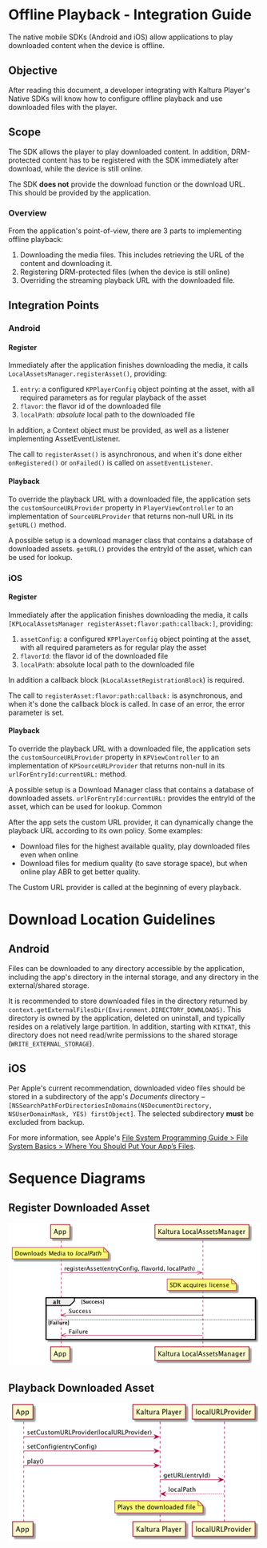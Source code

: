 # Offline Playback - Integration Guide

The native mobile SDKs (Android and iOS) allow applications to play downloaded content when the device is offline.


## Objective
After reading this document, a developer integrating with Kaltura Player's Native SDKs will know how to configure offline playback and use downloaded files with the player.


## Scope
The SDK allows the player to play downloaded content. In addition, DRM-protected content has to be registered with the SDK immediately after download, while the device is still online.

The SDK **does not** provide the download function or the download URL. This should be provided by the application.

### Overview
From the application's point-of-view, there are 3 parts to implementing offline playback:

1. Downloading the media files. This includes retrieving the URL of the content and downloading it.
2. Registering DRM-protected files (when the device is still online)
3. Overriding the streaming playback URL with the downloaded file.

## Integration Points
### Android
#### Register

Immediately after the application finishes downloading the media, it calls `LocalAssetsManager.registerAsset()`, providing:

1. `entry`: a configured `KPPlayerConfig` object pointing at the asset, with all required parameters as for regular playback of the asset
2. `flavor`: the flavor id of the downloaded file
3. `localPath`: *absolute* local path to the downloaded file

In addition, a Context object must be provided, as well as a listener implementing AssetEventListener.

The call to `registerAsset()` is asynchronous, and when it's done either `onRegistered()` or `onFailed()` is called on `assetEventListener`.

#### Playback
To override the playback URL with a downloaded file, the application sets the `customSourceURLProvider` property in `PlayerViewController` to an implementation of `SourceURLProvider` that returns non-null URL in its `getURL()` method.

A possible setup is a download manager class that contains a database of downloaded assets. `getURL()` provides the entryId of the asset, which can be used for lookup.

### iOS
#### Register

Immediately after the application finishes downloading the media, it calls `[KPLocalAssetsManager registerAsset:flavor:path:callback:]`, providing:

1. `assetConfig`: a configured `KPPlayerConfig` object pointing at the asset, with all required parameters as for regular play the asset
2. `flavorId`: the flavor id of the downloaded file
3. `localPath`: absolute local path to the downloaded file

In addition a callback block (`kLocalAssetRegistrationBlock`) is required.

The call to `registerAsset:flavor:path:callback:` is asynchronous, and when it's done the callback block is called. In case of an error, the error parameter is set.

#### Playback
To override the playback URL with a downloaded file, the application sets the `customSourceURLProvider` property in `KPViewController` to an implementation of `KPSourceURLProvider` that returns non-null in its `urlForEntryId:currentURL:` method.

A possible setup is a Download Manager class that contains a database of downloaded assets. `urlForEntryId:currentURL:` provides the entryId of the asset, which can be used for lookup.
Common

After the app sets the custom URL provider, it can dynamically change the playback URL according to its own policy. Some examples:

* Download files for the highest available quality, play downloaded files even when online
* Download files for medium quality (to save storage space), but when online play ABR to get better quality.

The Custom URL provider is called at the beginning of every playback.

# Download Location Guidelines
## Android

Files can be downloaded to any directory accessible by the application, including the app's directory in the internal storage, and any directory in the external/shared storage.

It is recommended to store downloaded files in the directory returned by `context.getExternalFilesDir(Environment.DIRECTORY_DOWNLOADS)`. This directory is owned by the application, deleted on uninstall, and typically resides on a relatively large partition. In addition, starting with `KITKAT`, this directory does not need read/write permissions to the shared storage (`WRITE_EXTERNAL_STORAGE`).

## iOS
Per Apple's current recommendation, downloaded video files should be stored in a subdirectory of the app's *Documents* directory – `[NSSearchPathForDirectoriesInDomains(NSDocumentDirectory, NSUserDomainMask, YES) firstObject]`. The selected subdirectory **must** be excluded from backup.

For more information, see Apple's [File System Programming Guide > File System Basics > Where You Should Put Your App’s Files](https://developer.apple.com/library/ios/documentation/FileManagement/Conceptual/FileSystemProgrammingGuide/FileSystemOverview/FileSystemOverview.html#//apple_ref/doc/uid/TP40010672-CH2-SW28).

# Sequence Diagrams
## Register Downloaded Asset
![Register](Offline-Register.png)

## Playback Downloaded Asset
![Playback](Offline-Playback.png)
